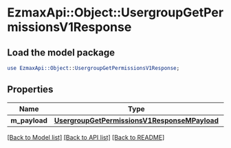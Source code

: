 # EzmaxApi::Object::UsergroupGetPermissionsV1Response

## Load the model package
```perl
use EzmaxApi::Object::UsergroupGetPermissionsV1Response;
```

## Properties
Name | Type | Description | Notes
------------ | ------------- | ------------- | -------------
**m_payload** | [**UsergroupGetPermissionsV1ResponseMPayload**](UsergroupGetPermissionsV1ResponseMPayload.md) |  | 

[[Back to Model list]](../README.md#documentation-for-models) [[Back to API list]](../README.md#documentation-for-api-endpoints) [[Back to README]](../README.md)



